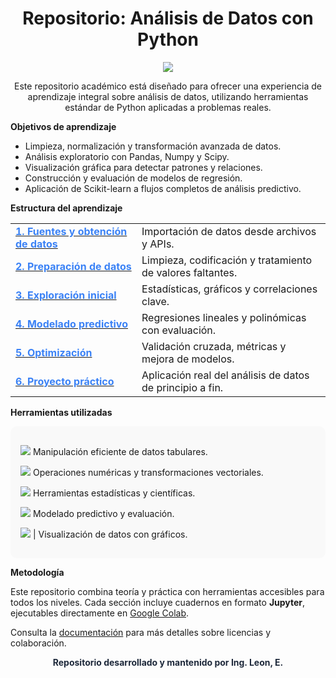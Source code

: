 <h1 align="center">Repositorio: Análisis de Datos con Python</h1>

<p align="center">
  <a href="https://github.com/DenverCoder1/readme-typing-svg">
    <img src="https://readme-typing-svg.herokuapp.com?font=Fira+Code&color=3B82F6&size=24&center=true&vCenter=true&width=900&height=60&lines=Aprendizaje+interactivo+con+Python;Procesamiento+y+limpieza+de+datos;Exploraci%C3%B3n+y+visualizaci%C3%B3n+de+datos;Modelado+predictivo+con+Scikit-learn;Cuadernos+Colaborativos+Google+Colab;Proyecto+final+aplicado+al+mundo+real"/>
  </a>
</p>

<p align="center">
  Este repositorio académico está diseñado para ofrecer una experiencia de aprendizaje integral sobre análisis de datos, utilizando herramientas estándar de Python aplicadas a problemas reales.
</p>

**Objetivos de aprendizaje**

- Limpieza, normalización y transformación avanzada de datos.
- Análisis exploratorio con Pandas, Numpy y Scipy.
- Visualización gráfica para detectar patrones y relaciones.
- Construcción y evaluación de modelos de regresión.
- Aplicación de Scikit-learn a flujos completos de análisis predictivo.

**Estructura del aprendizaje**

<table>
  <tr>
    <td><a href="https://github.com/eduardoleon9010/analisis_de_datos_con_Python/blob/main/secciones/1._fuentes_y_obtenci%C3%B3n_de_datos.md"><strong style="color:#3B82F6;">1. Fuentes y obtención de datos</strong></a></td>
    <td>Importación de datos desde archivos y APIs.</td>
  </tr>
  <tr>
    <td><a href="https://github.com/eduardoleon9010/analisis_de_datos_con_Python/blob/main/secciones/2._preparacion_de_datos_para_el_analisis.md"><strong style="color:#3B82F6;">2. Preparación de datos</strong></a></td>
    <td>Limpieza, codificación y tratamiento de valores faltantes.</td>
  </tr>
  <tr>
    <td><a href="https://github.com/eduardoleon9010/analisis_de_datos_con_Python/blob/main/secciones/3._exploracion_inicial_de_los_datos.md"><strong style="color:#3B82F6;">3. Exploración inicial</strong></a></td>
    <td>Estadísticas, gráficos y correlaciones clave.</td>
  </tr>
  <tr>
    <td><a href="https://github.com/eduardoleon9010/analisis_de_datos_con_Python/blob/main/secciones/4._creacion_de_modelos_predictivos.md"><strong style="color:#3B82F6;">4. Modelado predictivo</strong></a></td>
    <td>Regresiones lineales y polinómicas con evaluación.</td>
  </tr>
  <tr>
    <td><a href="https://github.com/eduardoleon9010/analisis_de_datos_con_Python/blob/main/secciones/5._optimizacion_de_modelos_y_resultados.md"><strong style="color:#3B82F6;">5. Optimización</strong></a></td>
    <td>Validación cruzada, métricas y mejora de modelos.</td>
  </tr>
  <tr>
    <td><a href="https://github.com/eduardoleon9010/analisis_de_datos_con_Python/blob/main/secciones/6._proyecto_de_aplicacion_practica.md"><strong style="color:#3B82F6;">6. Proyecto práctico</strong></a></td>
    <td>Aplicación real del análisis de datos de principio a fin.</td>
  </tr>
</table>

**Herramientas utilizadas**

<div style="background-color: #f9f9f9; padding: 16px; border-radius: 10px; max-width: 1000px;">
  <p><img src="https://img.shields.io/badge/Pandas-150458.svg?&style=flat&logo=pandas&logoColor=white"/>  Manipulación eficiente de datos tabulares.</p>
  <p><img src="https://img.shields.io/badge/Numpy-013243.svg?&style=flat&logo=numpy&logoColor=white"/>  Operaciones numéricas y transformaciones vectoriales.</p>
  <p><img src="https://img.shields.io/badge/Scipy-8CAAE6.svg?&style=flat&logo=scipy&logoColor=white"/>  Herramientas estadísticas y científicas.</p>
  <p><img src="https://img.shields.io/badge/Scikit--learn-F7931E.svg?&style=flat&logo=scikit-learn&logoColor=white"/>  Modelado predictivo y evaluación.</p>
  <p><img src="https://img.shields.io/badge/Matplotlib-11557C.svg?&style=flat&logo=matplotlib&logoColor=white"/>  | Visualización de datos con gráficos.</p>
</div>

**Metodología** 

Este repositorio combina teoría y práctica con herramientas accesibles para todos los niveles. Cada sección incluye cuadernos en formato **Jupyter**, ejecutables directamente en [Google Colab](https://colab.research.google.com/).

Consulta la [documentación](https://github.com/eduardoleon9010/analisis_de_datos_con_Python/tree/main/documentacion) para más detalles sobre licencias y colaboración.

<p align="center" style="font-weight:bold; color:#1e293b;">Repositorio desarrollado y mantenido por Ing. Leon, E.</p>
